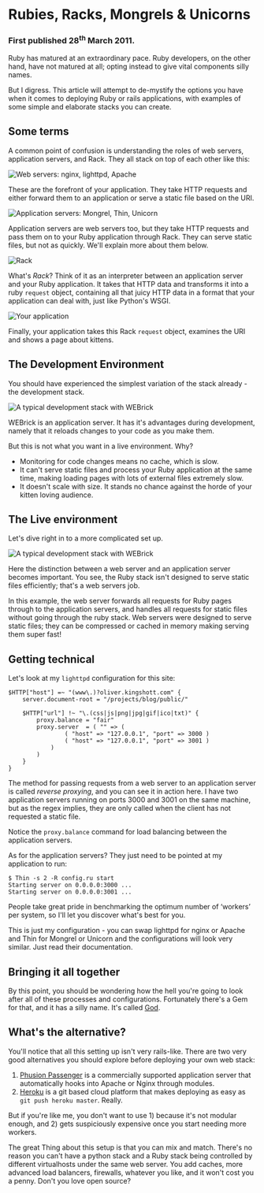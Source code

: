 # Rubies, Racks, Mongrels & Unicorns
### First published 28<sup>th</sup> March 2011.

Ruby has matured at an extraordinary pace. Ruby developers, on the other hand, have not matured at all; opting instead to give vital components silly names.

But I digress. This article will attempt to de-mystify the options you have when it comes to deploying Ruby or rails applications, with examples of some simple and elaborate stacks you can create.

## Some terms

A common point of confusion is understanding the roles of web servers, application servers, and Rack. They all stack on top of each other like this:

![Web servers: nginx, lighttpd, Apache](/images/2/webservers.png)

These are the forefront of your application. They take HTTP requests and either forward them to an application or serve a static file based on the URI.

![Application servers: Mongrel, Thin, Unicorn](/images/2/appservers.png)

Application servers are web servers too, but they take HTTP requests and pass them on to your Ruby application through Rack. They can serve static files, but not as quickly. We'll explain more about them below.

![Rack](/images/2/rack.png)

What's _Rack_? Think of it as an interpreter between an application server and your Ruby application. It takes that HTTP data and transforms it into a ruby `request` object, containing all that juicy HTTP data in a format that your application can deal with, just like Python's WSGI.

![Your application](/images/2/yourapp.png)

Finally, your application takes this Rack `request` object, examines the URI and shows a page about kittens.

## The Development Environment

You should have experienced the simplest variation of the stack already - the development stack.

![A typical development stack with WEBrick](/images/2/webrick.png)

WEBrick is an application server. It has it's advantages during development, namely that it reloads changes to your code as you make them.

But this is not what you want in a live environment. Why?

* Monitoring for code changes means no cache, which is slow.
* It can't serve static files and process your Ruby application at the same time, making loading pages with lots of external files extremely slow.
* It doesn't scale with size. It stands no chance against the horde of your kitten loving audience.

## The Live environment

Let's dive right in to a more complicated set up.

![A typical development stack with WEBrick](/images/2/advanced.png)

Here the distinction between a web server and an application server becomes important. You see, the Ruby stack isn't designed to serve static files efficiently; that's a web servers job.

In this example, the web server forwards all requests for Ruby pages through to the application servers, and handles all requests for static files without going through the ruby stack. Web servers were designed to serve static files; they can be compressed or cached in memory making serving them super fast!

## Getting technical

Let's look at my `lighttpd` configuration for this site:

    $HTTP["host"] =~ "(www\.)?oliver.kingshott.com" {
        server.document-root = "/projects/blog/public/"

        $HTTP["url"] !~ "\.(css|js|png|jpg|gif|ico|txt)" {
            proxy.balance = "fair"
            proxy.server  = ( "" => (
                    ( "host" => "127.0.0.1", "port" => 3000 )
                    ( "host" => "127.0.0.1", "port" => 3001 )
                )
            )
        }
    }

The method for passing requests from a web server to an application server is called *reverse proxying*, and you can see it in action here. I have two application servers running on ports 3000 and 3001 on the same machine, but as the regex implies, they are only called when the client has not requested a static file.

Notice the `proxy.balance` command for load balancing between the application servers.

As for the application servers? They just need to be pointed at my application to run:

    $ Thin -s 2 -R config.ru start
    Starting server on 0.0.0.0:3000 ... 
    Starting server on 0.0.0.0:3001 ...

People take great pride in benchmarking the optimum number of ‘workers’ per system, so I'll let you discover what's best for you.

This is just my configuration - you can swap lighttpd for nginx or Apache and Thin for Mongrel or Unicorn and the configurations will look very similar. Just read their documentation.

## Bringing it all together

By this point, you should be wondering how the hell you're going to look after all of these processes and configurations. Fortunately there's a Gem for that, and it has a silly name. It's called [God](http://god.Rubyforge.org/).

## What's the alternative? 
You'll notice that all this setting up isn't very rails-like. There are two very good alternatives you should explore before deploying your own web stack:

1. [Phusion Passenger](http://modrails.com/) is a commercially supported application server that automatically hooks into Apache or Nginx through modules.
2. [Heroku](http://heroku.com/) is a git based cloud platform that makes deploying as easy as `git push heroku master`. Really.

But if you're like me, you don't want to use 1) because it's not modular enough, and 2) gets suspiciously expensive once you start needing more workers.

The great Thing about this setup is that you can mix and match. There's no reason you can't have a python stack and a Ruby stack being controlled by different virtualhosts under the same web server. You add caches, more advanced load balancers, firewalls, whatever you like, and it won't cost you a penny. Don't you love open source?
